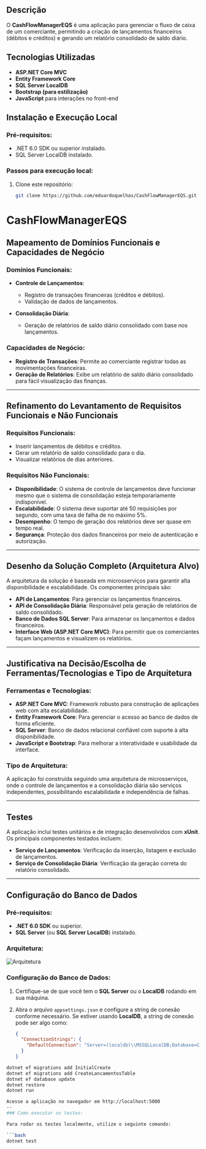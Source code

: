 ## Descrição
O **CashFlowManagerEQS** é uma aplicação para gerenciar o fluxo de caixa de um comerciante, permitindo a criação de lançamentos financeiros (débitos e créditos) e gerando um relatório consolidado de saldo diário.

## Tecnologias Utilizadas
- **ASP.NET Core MVC**
- **Entity Framework Core**
- **SQL Server LocalDB**
- **Bootstrap (para estilização)**
- **JavaScript** para interações no front-end

## Instalação e Execução Local

### Pré-requisitos:
- .NET 6.0 SDK ou superior instalado.
- SQL Server LocalDB instalado.

### Passos para execução local:

1. Clone este repositório:
   ```bash
   git clone https://github.com/eduardoquelhas/CashFlowManagerEQS.git

# CashFlowManagerEQS

## Mapeamento de Domínios Funcionais e Capacidades de Negócio

### Domínios Funcionais:

- **Controle de Lançamentos**:
  - Registro de transações financeiras (créditos e débitos).
  - Validação de dados de lançamentos.

- **Consolidação Diária**:
  - Geração de relatórios de saldo diário consolidado com base nos lançamentos.

### Capacidades de Negócio:

- **Registro de Transações**: Permite ao comerciante registrar todas as movimentações financeiras.
- **Geração de Relatórios**: Exibe um relatório de saldo diário consolidado para fácil visualização das finanças.

---

## Refinamento do Levantamento de Requisitos Funcionais e Não Funcionais

### Requisitos Funcionais:

- Inserir lançamentos de débitos e créditos.
- Gerar um relatório de saldo consolidado para o dia.
- Visualizar relatórios de dias anteriores.

### Requisitos Não Funcionais:

- **Disponibilidade**: O sistema de controle de lançamentos deve funcionar mesmo que o sistema de consolidação esteja temporariamente indisponível.
- **Escalabilidade**: O sistema deve suportar até 50 requisições por segundo, com uma taxa de falha de no máximo 5%.
- **Desempenho**: O tempo de geração dos relatórios deve ser quase em tempo real.
- **Segurança**: Proteção dos dados financeiros por meio de autenticação e autorização.

---

## Desenho da Solução Completo (Arquitetura Alvo)

A arquitetura da solução é baseada em microsserviços para garantir alta disponibilidade e escalabilidade. Os componentes principais são:

- **API de Lançamentos**: Para gerenciar os lançamentos financeiros.
- **API de Consolidação Diária**: Responsável pela geração de relatórios de saldo consolidado.
- **Banco de Dados SQL Server**: Para armazenar os lançamentos e dados financeiros.
- **Interface Web (ASP.NET Core MVC)**: Para permitir que os comerciantes façam lançamentos e visualizem os relatórios.

---

## Justificativa na Decisão/Escolha de Ferramentas/Tecnologias e Tipo de Arquitetura

### Ferramentas e Tecnologias:

- **ASP.NET Core MVC**: Framework robusto para construção de aplicações web com alta escalabilidade.
- **Entity Framework Core**: Para gerenciar o acesso ao banco de dados de forma eficiente.
- **SQL Server**: Banco de dados relacional confiável com suporte à alta disponibilidade.
- **JavaScript e Bootstrap**: Para melhorar a interatividade e usabilidade da interface.

### Tipo de Arquitetura:

A aplicação foi construída seguindo uma arquitetura de microsserviços, onde o controle de lançamentos e a consolidação diária são serviços independentes, possibilitando escalabilidade e independência de falhas.

---

## Testes

A aplicação inclui testes unitários e de integração desenvolvidos com **xUnit**. Os principais componentes testados incluem:

- **Serviço de Lançamentos**: Verificação da inserção, listagem e exclusão de lançamentos.
- **Serviço de Consolidação Diária**: Verificação da geração correta do relatório consolidado.
---
## Configuração do Banco de Dados

### Pré-requisitos:

- **.NET 6.0 SDK** ou superior.
- **SQL Server** (ou **SQL Server LocalDB**) instalado.

### Arquitetura: 
![Arquitetura](images/Carrefour.jpg)

### Configuração do Banco de Dados:

1. Certifique-se de que você tem o **SQL Server** ou o **LocalDB** rodando em sua máquina.

2. Abra o arquivo `appsettings.json` e configure a string de conexão conforme necessário. Se estiver usando **LocalDB**, a string de conexão pode ser algo como:

   ```json
   {
     "ConnectionStrings": {
       "DefaultConnection": "Server=(localdb)\\MSSQLLocalDB;Database=CashFlowManagerEQS;Trusted_Connection=True;MultipleActiveResultSets=true"
     }
   }
   
```bash
dotnet ef migrations add InitialCreate
dotnet ef migrations add CreateLancamentosTable
dotnet ef database update
dotnet restore
dotnet run

Acesse a aplicação no navegador em http://localhost:5000
--
### Como executar os testes:

Para rodar os testes localmente, utilize o seguinte comando:

```bash
dotnet test
